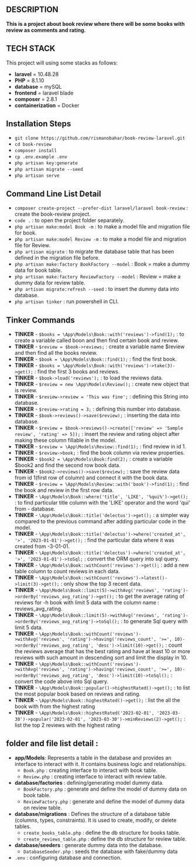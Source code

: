 ## DESCRIPTION

**This is a project about book review where there will be some books with review as comments and rating.**

## TECH STACK

This project will using some stacks as follows:
- **laravel** = 10.48.28
- **PHP** = 8.1.10
- **database** = mySQL
- **frontend** = laravel blade
- **composer** = 2.8.1
- **containerization** = Docker

## Installation Steps
                               
- `git clone https://github.com/rismanobahar/book-review-laravel.git`
- `cd book-review`
- `composer install`
- `cp .env.example .env`
- `php artisan key:generate`
- `php artisan migrate --seed`
- `php artisan serve`

## Command Line List Detail

- `composer create-project --prefer-dist laravel/laravel book-review` : create the book-review project.
- `code .` : to open the project folder separately.
- `php artisan make:model Book -m` : to make a model file and migration file for book.
- `php artisan make:model Review -m` : to make a model file and migration file for Review.
- `php artisan migrate` : to migrate the database table that has been defined in the migration file before.
- `php artisan make:factory BookFactory --model` : Book = make a dummy data for book table.
- `php artisan make:factory ReviewFactory --model` : Review = make a dummy data for review table.
- `php artisan migrate:refresh --seed` : to insert the dummy data into database.
- `php artisan tinker` : run powershell in CLI.

## Tinker Commands

- **TINKER** - `$books = \App\Models\Book::with('reviews')->find(1);` : to create a variable called boon and then find certain book and review.
- **TINKER** - `$review = $book->reviews;` : create a variable name $review and then find all the books review.
- **TINKER** - `$book = \App\Models\Book::find(1);` : find the first book.
- **TINKER** - `$books = \App\Models\Book::with('reviews')->take(3)->get();` : find the first 3 books and reviews.
- **TINKER** - `$book->load('reviews');` : to load the reviews data.
- **TINKER** - `$review = new \App\Models\Review();` : create new object that is review.
- **TINKER** - `$review->review = 'This was fine';` : defining this String into database.
- **TINKER** - `$review->rating = 3;` : defining this number into database.
- **TINKER** - `$book->reviews()->save($review);` : inserting the data into database.
- **TINKER** - `$review = $book->reviews()->create(['review' => 'Sample review', 'rating' => 5]);` : insert the review and rating object after making these column fillable in the model.
- **TINKER** - `$review = \App\Models\Review::find(1);` : find review in id 1.
- **TINKER** - `$review->book;` : find the book column via review properties.
- **TINKER** - `$book2 = \App\Models\Book:find(2);` : create a variable $book2 and find the second row book data.
- **TINKER** - `$book2->reviews()->save($review);` : save the review data from id 1(first row of column) and connect it with the book data.
- **TINKER** - `$review = \App\Models\Review::with('book')->find(1);` : find the book and review in the first row data.
- **TINKER** - `\App\Models\Book::where('title', 'LIKE', '%qui%')->get();` : to find particular title column with the 'LIKE' operator and the word 'qui' from - database.
- **TINKER** - `\App\Models\Book::title('delectus')->get();` : a simpler way compared to the previous command after adding particular code in the model.
- **TINKER** - `\App\Models\Book::title('delectus')->where('created_at', '>', '2023-01-01')->get();` : find the particular data where it was created from -3-01-01.
- **TINKER** - `\App\Models\Book::title('delectus')->where('created_at', '>', '2023-01-01')->toSql;` : convert the ORM query into sql query.
- **TINKER** - `\App\Models\Book::withCount('reviews')->get();` : add a new table column to count reviews in each data.
- **TINKER** - `\App\Models\Book::withCount('reviews')->latest()->limit(3)->get();` : only show the top 3 recent data.
- **TINKER** - `\App\Models\Book::limit(5)->withAvg('reviews', 'rating')->orderBy('reviews_avg_rating')->get();` : to get the average rating of reviews for -h book with limit 5 data with the column name : reviews_avg_rating.
- **TINKER** - `\App\Models\Book::limit(5)->withAvg('reviews', 'rating')->orderBy('reviews_avg_rating')->toSql();` : to generate Sql query with limit 5 data.
- **TINKER** - `\App\Models\Book::withCount('reviews')->withAvg('reviews', 'rating')->having('reviews_count', '>=', 10)->orderBy('reviews_avg_rating', 'desc')->limit(10)->get();` : count the reviews average that has the best rating and have at least 10 or more reviews with such amount in descending sort and limit the display in 10.
- **TINKER** - `\App\Models\Book::withCount('reviews')->withAvg('reviews', 'rating')->having('reviews_count', '>=', 10)->orderBy('reviews_avg_rating', 'desc')->limit(10)->toSql();` : convert the code above into Sql query.
- **TINKER** - `\App\Models\Book::popular()->highestRated()->get();` : to list the most popular book based on reviews and rating.
- **TINKER** - `\App\Models\Book::highestRated()->get();` : list the all the book with from the highest rating
- **TINKER** - `\App\Models\Book::highestRated('2023-02-01', '2023-03-30')->popular('2023-02-01', '2023-03-30')->minReviews(2)->get();` : list the top 2 reviews with the highest rating

## folder and file list detail : 

- **app/Models**: Represents a table in the database and provides an interface to interact with it. It contains business logic and relationships.
    - `Book.php` : creating interface to interact with book table.
    - `Review.php` : creating interface to interact with review table.
- **database/factories** : defining/generating model dummy data.
    - `BookFactory.php` :  generate and define the model of dummy data on book table.
    - `ReviewFactory.php` : generate and define the model of dummy data on review table.
- **database/migrations** : Defines the structure of a database table (columns, types, constraints). It is used to create, modify, or delete tables.
    - `create_books_table.php` : define the db structure for books table.
    - `create_reviews_table.php` : define the db structure for review table.
- **database/seeders** : generate dummy data into the database.
    - `DatabaseSeeder.php` : seeds the database with fake/dummy data
- `.env` : configuring database and connection.

